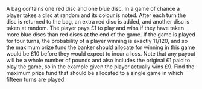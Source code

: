   A bag contains one red disc and one blue disc. In a game of chance a player takes a disc at random and its colour is noted. After each turn the disc is returned to the bag, an extra red disc is added, and another disc is taken at random.  The player pays &pound;1 to play and wins if they have taken more blue discs than red discs at the end of the game.  If the game is played for four turns, the probability of a player winning is exactly 11/120, and so the maximum prize fund the banker should allocate for winning in this game would be &pound;10 before they would expect to incur a loss. Note that any payout will be a whole number of pounds and also includes the original &pound;1 paid to play the game, so in the example given the player actually wins &pound;9.  Find the maximum prize fund that should be allocated to a single game in which fifteen turns are played.    